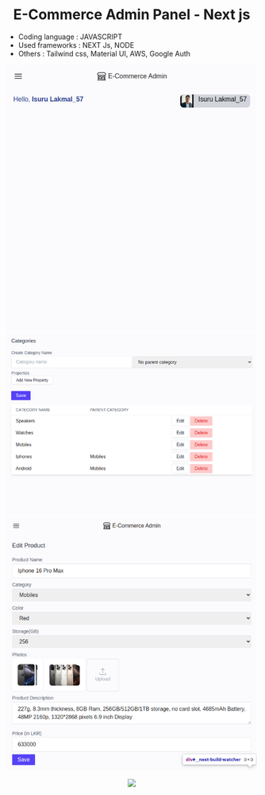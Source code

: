 <h1 align="center">E-Commerce Admin Panel - Next js</h1>

- Coding language : JAVASCRIPT
- Used frameworks : NEXT Js, NODE 
- Others          : Tailwind css, Material UI, AWS, Google Auth

![Isuru Lakmal](assetsReadMe/1.png)
![Isuru Lakmal](assetsReadMe/2.png)
![Isuru Lakmal](assetsReadMe/3.png)

<p align="center">
  <img src="https://capsule-render.vercel.app/api?type=waving&color=gradient&height=80&section=footer"/>
</p>
